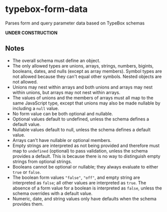 # typebox-form-data

Parses form and query parameter data based on TypeBox schemas

**UNDER CONSTRUCTION**

## Notes

- The overall schema must define an object.
- The only allowed types are unions, arrays, strings, numbers, bigints, booleans, dates, and nulls (except as array members). Symbol types are not allowed because they can't equal other symbols. Nested objects are not allowed.
- Unions may nest within arrays and both unions and arrays may nest within unions, but arrays may not nest within arrays.
- The values of unions and the members of arrays must all map to the same JavaScript type, except that unions may also be made nullable by including a `null` value.
- No form value can be both optional and nullable.
- Optional values default to undefined, unless the schema defines a default value.
- Nullable values default to null, unless the schema defines a default value.
- Arrays can't have nullable or optional members.
- Empty strings are interpreted as not being provided and therefore must map to `undefined` (optional) to pass validation, unless the schema provides a default. This is because there is no way to distinguish empty strings from optional strings.
- Booleans cannot be optional or nullable; they always evaluate to either `true` or `false`.
- The boolean form values `"false"`, `"off"`, and empty string are interpreted as `false`; all other values are interpreted as `true`. The absence of a form value for a boolean is interpreted as `false`, unless the schema overrides with a default value.
- Numeric, date, and string values only have defaults when the schema provides them.
